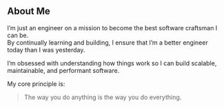 ## About Me

I’m just an engineer on a mission to become the best software craftsman I can be.  
By continually learning and building, I ensure that I’m a better engineer today than I was yesterday.

I’m obsessed with understanding how things work so I can build scalable, maintainable, and performant software.

My core principle is: 
>The way you do anything is the way you do everything.
